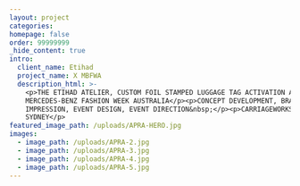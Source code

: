 ```yaml
---
layout: project
categories:
homepage: false
order: 99999999
_hide_content: true
intro:
  client_name: Etihad
  project_name: X MBFWA
  description_html: >-
    <p>THE ETIHAD ATELIER, CUSTOM FOIL STAMPED LUGGAGE TAG ACTIVATION AT
    MERCEDES-BENZ FASHION WEEK AUSTRALIA</p><p>CONCEPT DEVELOPMENT, BRAND
    IMPRESSION, EVENT DESIGN, EVENT DIRECTION&nbsp;</p><p>CARRIAGEWORKS -
    SYDNEY</p>
featured_image_path: /uploads/APRA-HERO.jpg
images:
  - image_path: /uploads/APRA-2.jpg
  - image_path: /uploads/APRA-3.jpg
  - image_path: /uploads/APRA-4.jpg
  - image_path: /uploads/APRA-5.jpg
---
```

